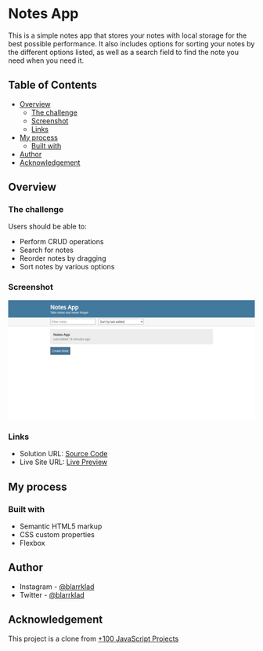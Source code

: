 # Notes App 

This is a simple notes app that stores your notes with local storage for the best possible performance. It also includes options for sorting your notes by the different options listed, as well as a search field to find the note you need when you need it.

## Table of Contents

- [Overview](#overview)
    - [The challenge](#the-challenge)
    - [Screenshot](#screenshot)
    - [Links](#links)
- [My process](#my-process)
    - [Built with](#built-with)
- [Author](#author)
- [Acknowledgement](#acknowledgement)

## Overview

### The challenge
Users should be able to:

- Perform CRUD operations
- Search for notes
- Reorder notes by dragging
- Sort notes by various options 

### Screenshot

![](./images/desktop.png)

### Links

- Solution URL: [Source Code](https://github.com/blarrklad/notes-app)
- Live Site URL: [Live Preview](https://notes-app-alpha.vercel.app)

## My process

### Built with

- Semantic HTML5 markup
- CSS custom properties
- Flexbox

## Author
- Instagram - [@blarrklad](https://instagram.com/blarrklad)
- Twitter - [@blarrklad](https://twitter.com/blarrklad)

## Acknowledgement
This project is a clone from [+100 JavaScript Projects](https://js-beginners.github.io/notes-app/index.html)